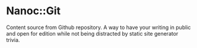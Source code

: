 # Nanoc::Git

Content source from Github repository. A way to have your writing in public and open for edition while not being distracted by static site generator trivia.

